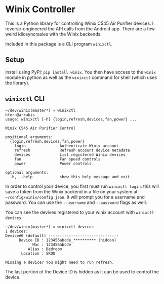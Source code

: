 # Winix Controller

This is a Python library for controlling Winix C545 Air Purifier
devices. I reverse-engineered the API calls from the Android app. There
are a few weird idiosyncrasies with the Winix backends.

Included in this package is a CLI program `winixctl`.

## Setup

Install using PyPI: `pip install winix`.
You then have access to the `winix` module in python as well
as the `winixctl` command for shell (which uses the library).

## `winixctl` CLI

```
~/dev/winix(master*) » winixctl                                                                                                                                                                                                 hfern@arrakis
usage: winixctl [-h] {login,refresh,devices,fan,power} ...

Winix C545 Air Purifier Control

positional arguments:
  {login,refresh,devices,fan,power}
    login               Authenticate Winix account
    refresh             Refresh account device metadata
    devices             List registered Winix devices
    fan                 Fan speed controls
    power               Power controls

optional arguments:
  -h, --help            show this help message and exit
```

In order to control your device, you first must run `winixctl login`.
this will save a token from the Winix backend in a file on your system
at `~/config/winix/config.json`. It will prompt you for a username
and password. You can use the `--username` and `--password` flags as well.


You can see the devives registered to your winix account
with `winixctl devices`.

    ~/dev/winix(master*) » winixctl devices
    1 devices:
    Device#0 (default) -------------------------------
          Device ID : 123456abcde_********** (hidden)
                Mac : 123456abcde
              Alias : Bedroom
           Location : SROU

    Missing a device? You might need to run refresh.

The last portion of the Device ID is hidden as it can be used to control
the device.
